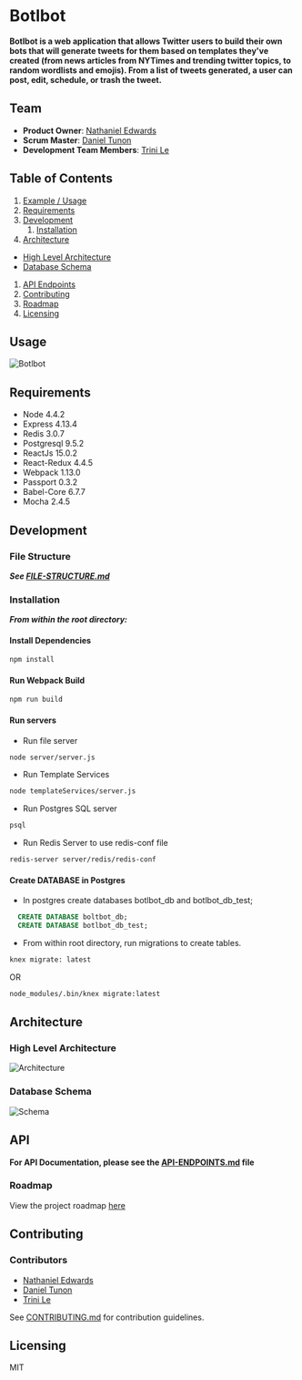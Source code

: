 # Botlbot
**Botlbot is a web application that allows Twitter users to build their own bots that will generate tweets for them based on templates they've created (from news articles from NYTimes and trending twitter topics, to random wordlists and emojis). From a list of tweets generated, a user can post, edit, schedule, or trash the tweet.**

## Team

  - __Product Owner__: [Nathaniel Edwards](https://github.com/nthaniel)
  - __Scrum Master__: [Daniel Tunon](https://github.com/danieltunon)
  - __Development Team Members__: [Trini Le](https://github.com/trinile)

## Table of Contents

1. [Example / Usage](#Usage)
1. [Requirements](#requirements)
1. [Development](#development)
    1. [Installation](#installation)
1. [Architecture](#architecture)
  - [High Level Architecture](#high-level-architecture)
  - [Database Schema](#database-schema)
1. [API Endpoints](#api)
1. [Contributing](#contributing)
1. [Roadmap](#roadmap)
1. [Licensing](#licensing)

## Usage

![Botlbot](http://g.recordit.co/PBvWjpBnid.gif)

## Requirements

- Node 4.4.2
- Express 4.13.4
- Redis 3.0.7
- Postgresql 9.5.2
- ReactJs 15.0.2
- React-Redux 4.4.5
- Webpack 1.13.0
- Passport 0.3.2
- Babel-Core 6.7.7
- Mocha 2.4.5

## Development

### File Structure
  ***See [FILE-STRUCTURE.md](FILE-STRUCTURE.md)***

### Installation
  ***From within the root directory:***

#### Install Dependencies
```sh
npm install
```
#### Run Webpack Build
```sh
npm run build
```

#### Run servers

- Run file server
```sh 
node server/server.js
```
- Run Template Services 
```sh
node templateServices/server.js
```
  - Run Postgres SQL server
```sh
psql
```
  - Run Redis Server to use redis-conf file
```sh
redis-server server/redis/redis-conf
```
#### Create DATABASE in Postgres
- In postgres create databases botlbot_db and botlbot_db_test;
```sql
  CREATE DATABASE boltbot_db; 
  CREATE DATABASE botlbot_db_test;
```
- From within root directory, run migrations to create tables.
```sh
knex migrate: latest 
``` 
OR 
```sh
node_modules/.bin/knex migrate:latest
```

## Architecture
### High Level Architecture
 ![Architecture](http://i67.tinypic.com/2eav5m8.jpg)
### Database Schema
 ![Schema](http://i64.tinypic.com/2agt0yb.jpg)

## API
**For API Documentation, please see the [API-ENDPOINTS.md](API-ENDPOINTS.md) file**

### Roadmap

View the project roadmap [here](https://github.com/Sabine-Sardine/botlbot/issues)

## Contributing

### Contributors
  - [Nathaniel Edwards](https://github.com/nthaniel)
  - [Daniel Tunon](https://github.com/danieltunon)
  - [Trini Le](https://github.com/trinile)

See [CONTRIBUTING.md](CONTRIBUTING.md) for contribution guidelines.

## Licensing

MIT
